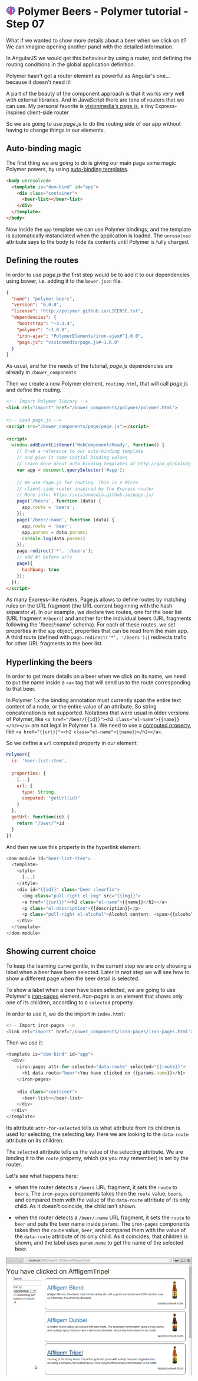 # ![](/img/logo-25px.png) Polymer Beers - Polymer tutorial - Step 07

What if we wanted to show more details about a beer when we click on it? We can imagine opening another panel with the detailed information.

In AngularJS we would get this behaviour by using a router, and defining the routing conditions in the global application definition.

Polymer hasn't got a router element as powerful as Angular's one... because it doesn't need it!

A part of the beauty of the component approach is that it works very well with external libraries. And in JavaScript there are tons of routers that we can use. My personal favorite is [visionmedia's page.js](https://visionmedia.github.io/page.js/), a tiny Express-inspired client-side router

So we are going to use *page.js* to do the routing side of our app without having to change things in our elements.

## Auto-binding magic

The first thing we are going to do is giving our main page some magic Polymer powers, by using [auto-binding templates](http://goo.gl/Dx1u2g).

```html
<body unresolved>
  <template is="dom-bind" id="app">
    <div class="container">
      <beer-list></beer-list>
    </div>
  </template>
</body>
```

Now inside the `app` template we can use Polymer bindings, and the template is automatically instanciated when the application is loaded. The `unresolved` attribute says to the body to hide its contents until Polymer is fully charged.


## Defining the routes

In order to use *page.js* the first step would be to add it to our dependencies using bower, i.e. adding it to the `bower.json` file.

```json
{
  "name": "polymer-beers",
  "version": "0.0.0",
  "license": "http://polymer.github.io/LICENSE.txt",
  "dependencies": {    
    "bootstrap": "~3.3.4",
    "polymer": "~1.0.0",
    "iron-ajax": "PolymerElements/iron-ajax#^1.0.0",
    "page.js": "visionmedia/page.js#~1.6.0"
  }
}
```

As usual, and for the needs of the tutorial, *page.js* dependencies are already in `/bower_components`

Then we create a new Polymer element, `routing.html`, that will call *page.js* and define the routing.

```html
<!-- Import Polymer library -->
<link rel="import" href="/bower_components/polymer/polymer.html">

<!-- Load page.js -->
<script src="/bower_components/page/page.js"></script>

<script>
  window.addEventListener('WebComponentsReady', function() {
    // Grab a reference to our auto-binding template
    // and give it some initial binding values
    // Learn more about auto-binding templates at http://goo.gl/Dx1u2g
    var app = document.querySelector('#app');

    // We use Page.js for routing. This is a Micro
    // client-side router inspired by the Express router
    // More info: https://visionmedia.github.io/page.js/
    page('/beers', function (data) {
      app.route = 'beers';
    });
    page('/beer/:name', function (data) {
      app.route = 'beer';
      app.params = data.params;
      console.log(data.params)
    });
    page.redirect('*', '/beers');
    // add #! before urls
    page({
      hashbang: true
    });
  });
</script>
```

As many Express-like routers, Page.js allows to define routes by matching rules on the URL fragment (the URL content beginning with the hash separator `#`).
In our example, we declare two routes, one for the beer list (URL fragment `#/beers`) and another for the individual beers (URL fragments following the '/beer/:name' schema). For each of these routes, we set properties in the `app` object, properties that can be read from the main app.
A third route (defined with `page.redirect('*', '/beers');`) redirects trafic for other URL fragments to the beer list.


## Hyperlinking the beers

In order to get more details on a beer when we click on its name, we need to put the name inside a `<a>` tag that will send us to the route corresponding to that beer.


In Polymer 1.x the binding annotation must currently span the entire text content of a node, or the entire value of an attribute. So string concatenation is not supported. Notations that were usual in older versions of Polymer, like `<a href="/beer/{{id}}"><h2 class="el-name">{{name}}</h2></a>` are not legal in Polymer 1.x.  We need to use a [computed property](https://www.polymer-project.org/1.0/docs/devguide/properties.html#computed-properties), like `<a href="{{url}}"><h2 class="el-name">{{name}}</h2></a>`.

So we define a `url` computed property in our element:

```javascript
Polymer({
  is: 'beer-list-item',

  properties: {
    [...]
    url: {
      type: String,
      computed: "getUrl(id)"
    }
  },
  getUrl: function(id) {
    return "/beer/"+id
  }
})
```

And then we use this property in the hyperlink element:

```javascript
<dom-module id="beer-list-item">
  <template>
    <style>
      [...]
    </style>
    <div id="{{id}}" class="beer clearfix">
      <img class="pull-right el-img" src="{{img}}">
      <a href="{{url}}"><h2 class="el-name">{{name}}</h2></a>
      <p class="el-description">{{description}}</p>
      <p class="pull-right el-alcohol">Alcohol content: <span>{{alcohol}}</span>%</p>
    </div>
  </template>
</dom-module>
```


## Showing current choice

To keep the learning curve gentle, in the current step we are only showing a label when a beer have been selected.
Later in next step we will see how to show a different page when the beer detail is selected.

To show a label when a beer have been selected, we are going to use Polymer's [iron-pages](https://elements.polymer-project.org/elements/iron-pages) element. *iron-pages* is an element that shows only one of its children, according to a `selected` property.

In order to use it, we do the import in `index.html`:

```javascript
<!-- Import iron-pages -->
<link rel="import" href="/bower_components/iron-pages/iron-pages.html">
```

Then we use it:

```javascript
<template is="dom-bind" id="app">
  <div>
    <iron-pages attr-for-selected="data-route" selected="{{route}}">
      <h1 data-route="beer">You have clicked on {{params.name}}</h1>
    </iron-pages>

    <div class="container">
      <beer-list></beer-list>
    </div>
  </div>
</template>
```

Its attribute `attr-for-selected` tells us what attribute from its children is used for selecting, the selecting key. Here we are looking to the `data-route` attribute on its children.

The `selected` attribute tells us the value of the selecting attribute. We are binding it to the `route` property, which (as you may remember) is set by the router.

Let's see what happens here:

* when the router detects a `/beers` URL fragment, it sets the `route` to `beers`. The `iron-pages` components takes then the `route` value, `beers`, and compared them with the value of the `data-route` attribute of its only child. As it doesn't coincide, the child isn't shown.

* when the router detects a `/beer/:name` URL fragment, it sets the `route` to `beer` and puts the beer name inside `params`. The `iron-pages` components takes then the `route` value, `beer`, and compared them with the value of the `data-route` attribute of its only child. As it coincides, that children is shown, and the label uses `param.name` to get the name of the selected beer.

![Screenshot](/img/step-07_01.jpg)
